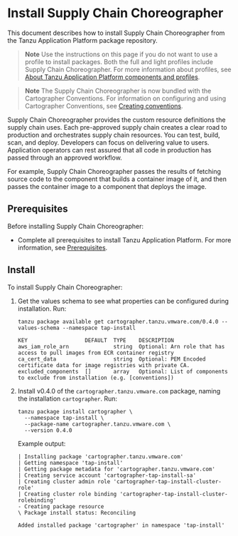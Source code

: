 # Install Supply Chain Choreographer

This document describes how to install Supply Chain Choreographer
from the Tanzu Application Platform package repository.

>**Note** Use the instructions on this page if you do not want to use a profile to install packages.
Both the full and light profiles include Supply Chain Choreographer.
For more information about profiles, see [About Tanzu Application Platform components and profiles](../about-package-profiles.md).

>**Note** The Supply Chain Choreographer is now bundled with the Cartographer Conventions.
For information on configuring and using Cartographer Conventions, see [Creating conventions](../cartographer-conventions/creating-conventions.md).

Supply Chain Choreographer provides the custom resource definitions the supply chain uses.
Each pre-approved supply chain creates a clear road to production and orchestrates supply chain resources. You can test, build, scan, and deploy. Developers can focus on delivering value to
users. Application operators can rest assured that all code in production has passed
through an approved workflow.

For example, Supply Chain Choreographer passes the results of fetching source code to the component
that builds a container image of it, and then passes the container image
to a component that deploys the image.

## <a id='scc-prereqs'></a>Prerequisites

Before installing Supply Chain Choreographer:

- Complete all prerequisites to install Tanzu Application Platform. For more information, see [Prerequisites](../prerequisites.md).

## <a id='scc-install'></a> Install

To install Supply Chain Choreographer:

1. Get the values schema to see what properties can be configured during installation. Run:

    ```console
    tanzu package available get cartographer.tanzu.vmware.com/0.4.0 --values-schema --namespace tap-install

    KEY                  DEFAULT  TYPE    DESCRIPTION
    aws_iam_role_arn              string  Optional: Arn role that has access to pull images from ECR container registry
    ca_cert_data                  string  Optional: PEM Encoded certificate data for image registries with private CA.
    excluded_components  []       array   Optional: List of components to exclude from installation (e.g. [conventions])
    ```

1. Install v0.4.0 of the `cartographer.tanzu.vmware.com` package, naming the installation `cartographer`. Run:

    ```console
    tanzu package install cartographer \
      --namespace tap-install \
      --package-name cartographer.tanzu.vmware.com \
      --version 0.4.0
    ```

    Example output:

    ```console
    | Installing package 'cartographer.tanzu.vmware.com'
    | Getting namespace 'tap-install'
    | Getting package metadata for 'cartographer.tanzu.vmware.com'
    | Creating service account 'cartographer-tap-install-sa'
    | Creating cluster admin role 'cartographer-tap-install-cluster-role'
    | Creating cluster role binding 'cartographer-tap-install-cluster-rolebinding'
    - Creating package resource
    \ Package install status: Reconciling

    Added installed package 'cartographer' in namespace 'tap-install'
    ```
